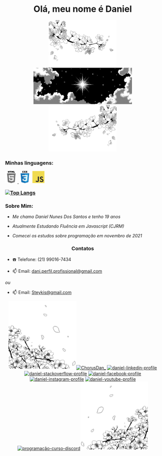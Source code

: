<h1 align="center">Olá, meu nome é Daniel</h1>
<div align="center">
<img width="220px" heigth="200px" src="https://github.com/Stilyx/Readme-images/blob/main/header-left-flower.png" /><img width="320px" heigth="400px" src="https://github.com/Stilyx/Readme-images/blob/main/star.png" /><img width="220px" heigth="200px" src="https://github.com/Stilyx/Readme-images/blob/main/header-right-flower.png" />
</div>



<h3>
  Minhas linguagens:
  
  <p align="left"> <a href="https://www.w3.org/html/" target="_blank" rel="noreferrer">
  <img src="https://github.com/Stilyx/Readme-images/blob/main/Untitled%20(1).svg" alt="html5" width="40" height="40"/> </a> <a href="https://developer.mozilla.org/en-US/docs/Web/JavaScript" target="_blank" rel="noreferrer">
  <a href="https://www.w3schools.com/css/" target="_blank" rel="noreferrer"> <img src="https://raw.githubusercontent.com/devicons/devicon/master/icons/css3/css3-original-wordmark.svg" alt="css3" width="40" height="40"/></a> <a href="https://www.w3.org/html/" target="_blank" rel="noreferrer"><img src="https://raw.githubusercontent.com/devicons/devicon/master/icons/javascript/javascript-original.svg" alt="javascript" width="40" height="40"/> </a> 
    
    
    

    
   [![Top Langs](https://github-readme-stats.vercel.app/api/top-langs/?username=stilyx&layout=compact&theme=radical)](https://github.com/stilyx/github-readme-stats)
   
    
    
   </h3>
  <h3>
  Sobre Mim:
  </h3>
  
   -  *Me chamo Daniel Nunes Dos Santos e tenho 19 anos*  

 - *Atualmente Estudando Fluência em Javascript (CJRM)* 
 
 - *Comecei os estudos sobre programação em novembro de 2021*
  
  
 
  

  <h3 align="center">
    Contatos
  </h3>
  <p>
    
  - ☎️ Telefone: (21) 99016-7434
    
  - 📫 Email: dani.perfil.profissional@gmail.com
    
<p>
  
  *ou*
  
  - 📫 Email: Steykis@gmail.com
  
  <div align="center">
<img width="220px" heigth="200px" src="https://github.com/Stilyx/Readme-images/blob/main/footer-left-flower.png" /><a href="https://twitter.com/ChorusDan" target="_blank"><img align="center" src="https://raw.githubusercontent.com/rahuldkjain/github-profile-readme-generator/master/src/images/icons/Social/twitter.svg" alt="ChorusDan_" height="30" width="40px" /></a>
<a href="https://www.linkedin.com/in/daniel-nunes-963333239/" target="blank"><img align="center" src="https://raw.githubusercontent.com/rahuldkjain/github-profile-readme-generator/master/src/images/icons/Social/linked-in-alt.svg" alt="daniel-linkedin-profile" height="30" width="40px" /></a>
<a href="#########" target="blank"><img align="center" src="https://raw.githubusercontent.com/rahuldkjain/github-profile-readme-generator/master/src/images/icons/Social/stack-overflow.svg" alt="daniel-stackoverflow-profile" height="30" width="45px" /></a>
<a href="https://www.facebook.com/profile.php?viewas=100000686899395&id=100009231604628" target="blank"><img align="center" src="https://raw.githubusercontent.com/rahuldkjain/github-profile-readme-generator/master/src/images/icons/Social/facebook.svg" alt="daniel-facebook-profile" height="30" width="45px" /></a>
<a href="https://www.instagram.com/?theme=dark" target="blank"><img align="center" src="https://raw.githubusercontent.com/rahuldkjain/github-profile-readme-generator/master/src/images/icons/Social/instagram.svg" alt="daniel-instagram-profile" height="30" width="45px" /></a>
<a href="https://www.youtube.com/channel/UC_fpOX6KLDpRHScUEzzUe8A" target="blank"><img align="center" src="https://raw.githubusercontent.com/rahuldkjain/github-profile-readme-generator/master/src/images/icons/Social/youtube.svg" alt="daniel-youtube-profile" height="30" width="45px" /></a>
<a href="https://discord.gg/VR7f5jQY9N" target="_blank"><img align="center" src="https://raw.githubusercontent.com/rahuldkjain/github-profile-readme-generator/master/src/images/icons/Social/discord.svg" alt="programação-curso-discord" height="30" width="45px" /></a><img width="220px" heigth="200px" src="https://github.com/Stilyx/Readme-images/blob/main/footer-right-flower.png" />
  </div>



<!--
**Stilyx/Stilyx** is a ✨ _special_ ✨ repository because its `README.md` (this file) appears on your GitHub profile.

320px

Here are some ideas to get you started:

- 🔭 I’m currently working on ...
- 🌱 I’m currently learning ...
- 👯 I’m looking to collaborate on ...
- 🤔 I’m looking for help with ...
- 💬 Ask me about ...
- 📫 How to reach me: ...
- 😄 Pronouns: ...
- ⚡ Fun fact: ...
-->
